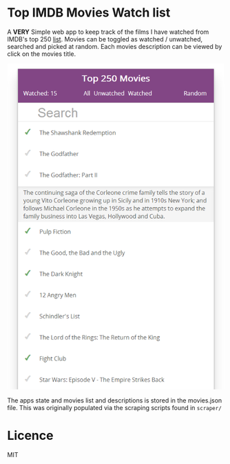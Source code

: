 # Top IMDB Movies Watch list

A **VERY** Simple web app to keep track of the films I have watched from IMDB's top 250 [list](http://www.imdb.com/chart/top). Movies can be toggled as watched / unwatched, searched and picked at random. Each movies description can be viewed by click on the movies title.

![Screen shot](public\img\imdbapp.png)

The apps state and movies list and descriptions is stored in the movies.json file. This was originally populated via the scraping scripts found in `scraper/`

# Licence

MIT

